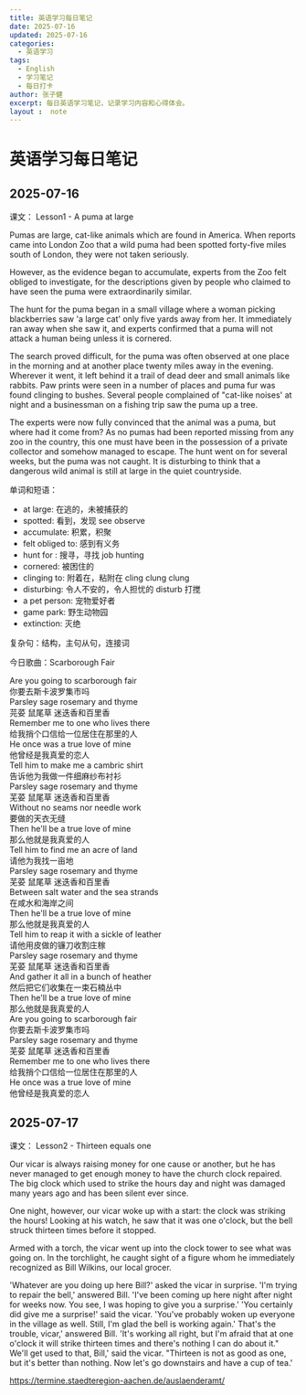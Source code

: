 ```yaml
---
title: 英语学习每日笔记
date: 2025-07-16
updated: 2025-07-16
categories:
  - 英语学习
tags:
  - English
  - 学习笔记
  - 每日打卡
author: 张子健
excerpt: 每日英语学习笔记，记录学习内容和心得体会。
layout :  note
---
```


# 英语学习每日笔记


## 2025-07-16

课文： Lesson1 - A puma at large

Pumas are large, cat-like animals which are found in America.
When reports came into London Zoo that a wild puma had been spotted forty-five miles south of London, 
they were not taken seriously.

However, as the evidence began to accumulate, experts from the Zoo felt obliged to investigate, 
for the descriptions given by people who claimed to have seen the puma were extraordinarily similar.

The hunt for the puma began in a small village where a woman picking blackberries saw 'a large cat' 
only five yards away from her. It immediately ran away when she saw it, 
and experts confirmed that a puma will not attack a human being unless it is cornered.

The search proved difficult, 
for the puma was often observed at one place in the morning and at 
another place twenty miles away in the evening. Wherever it went, 
it left behind it a trail of dead deer and small animals like rabbits. 
Paw prints were seen in a number of places and puma fur was found clinging to bushes. 
Several people complained of "cat-like noises' at night and a
businessman on a fishing trip saw the puma up a tree.

The experts were now fully convinced that the animal was a puma, 
but where had it come from? As no pumas had been reported missing from any zoo in the country, 
this one must have been in the possession of a private collector and somehow managed to escape. 
The hunt went on for several weeks, but the puma was not caught. 
It is disturbing to think that a dangerous wild animal is still at large in the quiet countryside.

单词和短语：
 - at large: 在逃的，未被捕获的
 - spotted: 看到，发现   see observe 
 - accumulate: 积累，积聚
 - felt obliged to: 感到有义务 
 - hunt for : 搜寻，寻找  job hunting
 - cornered: 被困住的
 - clinging to: 附着在，粘附在   cling clung clung    
 - disturbing: 令人不安的，令人担忧的    disturb 打搅
 - a pet person: 宠物爱好者
 - game park: 野生动物园
 - extinction: 灭绝

 复杂句：结构，主句从句，连接词



今日歌曲：Scarborough Fair

Are you going to scarborough fair\
你要去斯卡波罗集市吗\
Parsley sage rosemary and thyme\
芫荽 鼠尾草 迷迭香和百里香\
Remember me to one who lives there\
给我捎个口信给一位居住在那里的人\
He once was a true love of mine\
他曾经是我真爱的恋人\
Tell him to make me a cambric shirt\
告诉他为我做一件细麻纱布衬衫\
Parsley sage rosemary and thyme\
芜荽 鼠尾草 迷迭香和百里香\
Without no seams nor needle work\
要做的天衣无缝\
Then he'll be a true love of mine\
那么他就是我真爱的人\
Tell him to find me an acre of land\
请他为我找一亩地\
Parsley sage rosemary and thyme\
芜荽 鼠尾草 迷迭香和百里香\
Between salt water and the sea strands\
在咸水和海岸之间\
Then he'll be a true love of mine\
那么他就是我真爱的人\
Tell him to reap it with a sickle of leather\
请他用皮做的镰刀收割庄稼\
Parsley sage rosemary and thyme\
芜荽 鼠尾草 迷迭香和百里香\
And gather it all in a bunch of heather\
然后把它们收集在一束石楠丛中\
Then he'll be a true love of mine\
那么他就是我真爱的人\
Are you going to scarborough fair\
你要去斯卡波罗集市吗\
Parsley sage rosemary and thyme\
芜荽 鼠尾草 迷迭香和百里香\
Remember me to one who lives there\
给我捎个口信给一位居住在那里的人\
He once was a true love of mine\
他曾经是我真爱的恋人




## 2025-07-17

课文： Lesson2 - Thirteen equals one


Our vicar is always raising money for one cause or another, but he has never managed to get enough money to have the church clock repaired. The big clock which used to strike the hours day and night was damaged many years ago and has been silent ever since.

One night, however, our vicar woke up with a start: the clock was striking the hours! Looking at his watch, he saw that it was one o'clock, but the bell struck thirteen times before it stopped.

Armed with a torch, the vicar went up into the clock tower to see what was going on. In the torchlight, he caught sight of a figure whom he immediately recognized as Bill Wilkins, our local grocer.

'Whatever are you doing up here Bill?' asked the vicar in surprise.
'I'm trying to repair the bell,' answered Bill. 'I've been coming up here night after night for weeks now. You see, I was hoping to give you a surprise.'
'You certainly did give me a surprise!' said the vicar. 'You've probably woken up everyone in the village as well. Still, I'm glad the bell is working again.'
That's the trouble, vicar,' answered Bill. 'It's working all right, but I'm afraid that at one o'clock it will strike thirteen times and there's nothing I can do about it."
We'll get used to that, Bill,' said the vicar. "Thirteen is not as good as one, but it's better than nothing. Now let's go downstairs and have a cup of tea.'




https://termine.staedteregion-aachen.de/auslaenderamt/